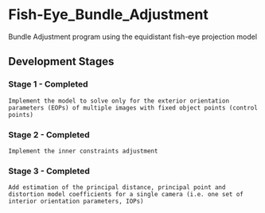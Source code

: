# Fish-Eye_Bundle_Adjustment
 Bundle Adjustment program using the equidistant fish-eye projection model

## Development Stages
### Stage 1 - Completed
	Implement the model to solve only for the exterior orientation parameters (EOPs) of multiple images with fixed object points (control points)
### Stage 2 - Completed
	Implement the inner constraints adjustment
### Stage 3 - Completed
	Add estimation of the principal distance, principal point and distortion model coefficients for a single camera (i.e. one set of interior orientation parameters, IOPs)